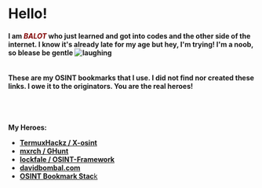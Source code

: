 <h1><!-- #######  THIS IS A COMMENT - Visible only in the source editor #########--></h1>
<h1>Hello!</h1>
<h4>I am <span style="color: #800000;"><em>BALOT</em> </span>who just learned and got into codes and the other side of the internet. I know it's already late for my age but hey, I'm trying! I'm a noob, so blease be gentle <img src="https://html5-editor.net/tinymce/plugins/emoticons/img/smiley-laughing.gif" alt="laughing" /><br /><br /><br />These are my OSINT bookmarks that I use. I did not find nor created these links. I owe it to the originators. You are the real heroes! </h4>
<p style="font-size: 1.5em;">&nbsp;</p>

<p><strong>My Heroes:</strong></p>
<ul>
    <li><a target="_blank" rel="noopener noreferrer" href="https://github.com/TermuxHackz/X-osint"><strong>TermuxHackz / X-osint</strong></a></li>
    <li><a target="_blank" rel="noopener noreferrer" href="https://github.com/mxrch/GHunt"><strong>mxrch / GHunt</strong></a></li>
    <li><a target="_blank" rel="noopener noreferrer" href="https://github.com/lockfale/OSINT-Framework"><strong>lockfale / OSINT-Framework</strong></a></li>
    <li><a target="_blank" rel="noopener noreferrer" href="https://www.youtube.com/redirect?event=channel_description&amp;redir_token=QUFFLUhqbGFpZUJPeC1OUEFEN3lxZ0JiVElzdUJvRXhjQXxBQ3Jtc0tsbWVad2hGdmtfWDhkOEJRT2NqMjhnQi1wU2pFdHFfNkZ3ZDZMQXJJTnNRdHdOWko2Nm9tcE5aOVZOS3lwdHRiSnktX0Y0cy15T3FDenJhc2hCTmtDWm91QzdlNm1NaUFCVlpEWFdJNUFxZHpZQ3JrWQ&amp;q=https%3A%2F%2Fwww.davidbombal.com"><strong>davidbombal.com</strong></a></li>
    <li><a target="_blank" rel="noopener noreferrer" href="https://www.osintcombine.com/free-osint-tools/osint-bookmark-stack"><strong>OSINT Bookmark Stac</strong>k</a></li>
</ul>
